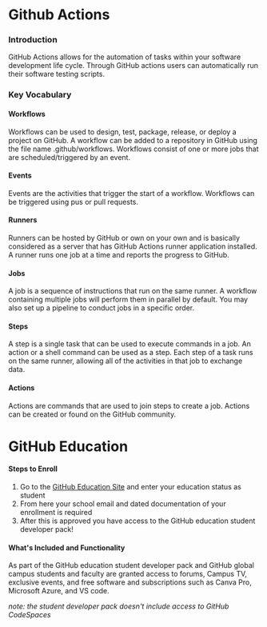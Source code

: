 # Github Actions

### Introduction

GitHub Actions allows for the automation of tasks within your software development life cycle. Through GitHub actions users can automatically run their software testing scripts. 

### Key Vocabulary

#### Workflows
Workflows can be used to design, test, package, release, or deploy a project on GitHub. A workflow can be added to a repository in GitHub using the file name .github/workflows. Workflows consist of one or more jobs that are scheduled/triggered by an event. 

#### Events
Events are the activities that trigger the start of a workflow. Workflows can be triggered using pus or pull requests. 

#### Runners
Runners can be hosted by GitHub or own on your own and is basically considered as a server that has GitHub Actions runner application installed. A runner runs one job at a time and reports the progress to GitHub. 

#### Jobs
A job is a sequence of instructions that run on the same runner. A workflow containing multiple jobs will perform them in parallel by default. You may also set up a pipeline to conduct jobs in a specific order. 

#### Steps
A step is a single task that can be used to execute commands in a job. An action or a shell command can be used as a step. Each step of a task runs on the same runner, allowing all of the activities in that job to exchange data.

#### Actions
Actions are commands that are used to join steps to create a job. Actions can be created or found on the GitHub community. 

# GitHub Education

#### Steps to Enroll 
1. Go to the [GitHub Education Site](https://education.github.com/globalcampus/student) and enter your education status as student
2. From here your school email and dated documentation of your enrollment is required
3. After this is approved you have access to the GitHub education student developer pack! 

#### What's Included and Functionality
As part of the GitHub education student developer pack and GitHub global campus students and faculty are granted access to forums, Campus TV, exclusive events, and free software and subscriptions such as Canva Pro, Microsoft Azure, and VS code. 

*note: the student developer pack doesn't include access to GitHub CodeSpaces* 
